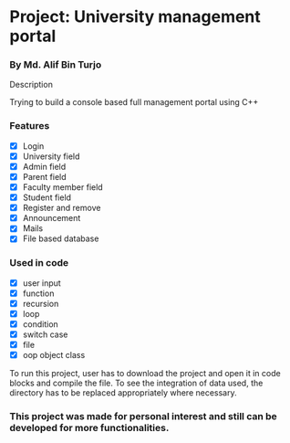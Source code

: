 # Project: University management portal

<h3>By Md. Alif Bin Turjo</h3>

<p>Description</p>
Trying to build a console based full management portal using C++

<h3>Features</h3>

- [x] Login
- [x] University field
- [x] Admin field
- [x] Parent field
- [x] Faculty member field
- [x] Student field
- [x] Register and remove
- [x] Announcement
- [x] Mails
- [x] File based database

<h3>Used in code</h3>

- [x] user input
- [x] function
- [x] recursion
- [x] loop
- [x] condition
- [x] switch case
- [x] file
- [x] oop object class

<p>To run this project, user has to download the project and open it in code blocks and compile the file. To see the integration of data used, the directory has to be replaced appropriately where necessary.</p>

<h3>This project was made for personal interest and still can be developed for more functionalities.</h3>
